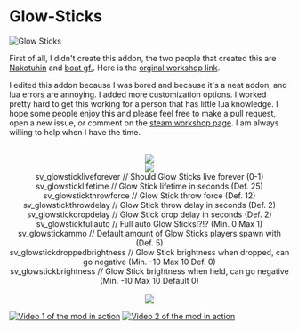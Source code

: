 # Glow-Sticks

![Glow Sticks](https://media.discordapp.net/attachments/805660223020072973/1102448440467783750/Glow_Sticks.png)

First of all, I didn't create this addon, the two people that created this are [Nakotuhin](https://steamcommunity.com/profiles/76561198000792947) and [boat gf.](https://steamcommunity.com/profiles/76561198008697129). Here is the [orginal workshop link](https://steamcommunity.com/sharedfiles/filedetails/?id=121438260).

I edited this addon because I was bored and because it's a neat addon, and lua errors are annoying. I added more customization options. I worked pretty hard to get this working for a person that has little lua knowledge. I hope some people enjoy this and please feel free to make a pull request, open a new issue, or comment on the [steam workshop page](https://steamcommunity.com/sharedfiles/filedetails/?id=2969753480). I am always willing to help when I have the time.

<p align="center">
  <br>
  <img src="https://media.discordapp.net/attachments/805660223020072973/1102451911552159744/Text_layer_1.png">
  <br>
  <img src="https://media.discordapp.net/attachments/805660223020072973/1102455276856164402/Screenshot_2023-04-30_213122.png">
  <br>
  sv_glowstickliveforever       // Should Glow Sticks live forever (0-1)<br>
  sv_glowsticklifetime          // Glow Stick lifetime in seconds (Def. 25)<br>
  sv_glowstickthrowforce        // Glow Stick throw force (Def. 12)<br>
  sv_glowstickthrowdelay        // Glow Stick throw delay in seconds (Def. 2)<br>
  sv_glowstickdropdelay         // Glow Stick drop delay in seconds (Def. 2)<br>
  sv_glowstickfullauto          // Full auto Glow Sticks!?!? (Min. 0 Max 1)<br>
  sv_glowstickammo              // Default amount of Glow Sticks players spawn with (Def. 5)<br>
  sv_glowstickdroppedbrightness // Glow Stick brightness when dropped, can go negative (Min. -10 Max 10 Def. 0)<br>
  sv_glowstickbrightness        // Glow Stick brightness when held, can go negative (Min. -10 Max 10 Default 0)<br>
  <br> 
  <img src="https://media.discordapp.net/attachments/805660223020072973/1102460921818906704/Text_layer_1.png">
  <br>
</p>

[![Video 1 of the mod in action](https://img.youtube.com/vi/kkcDjL3PImI/0.jpg)](https://www.youtube.com/watch?v=kkcDjL3PImI)
[![Video 2 of the mod in action](https://img.youtube.com/vi/MJugLm7j-uc/0.jpg)](https://www.youtube.com/watch?v=MJugLm7j-uc)

